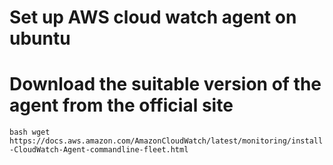 # Set up AWS cloud watch agent on ubuntu

# Download the suitable version of the agent from the official site
```bash wget https://docs.aws.amazon.com/AmazonCloudWatch/latest/monitoring/install-CloudWatch-Agent-commandline-fleet.html ```
